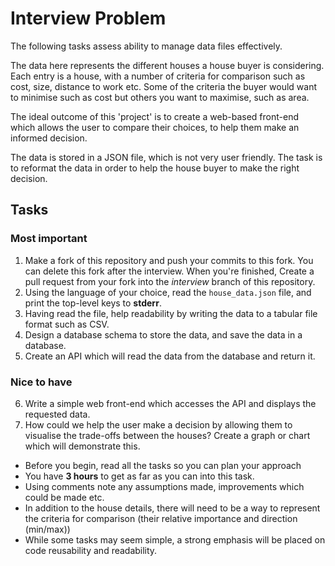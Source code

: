 # Interview Problem

 The following tasks assess ability to manage data files effectively.

 The data here represents the different houses a house buyer is considering. Each entry is a house,
 with a number of criteria for comparison such as cost, size, distance to work etc.
 Some of the criteria the buyer would want to minimise such as cost but others you want to maximise, such as area.

 The ideal outcome of this 'project' is to create a web-based front-end which allows the user to compare
 their choices, to help them make an informed decision.

 The data is stored in a JSON file, which is not very user friendly. The task is to reformat the data
 in order to help the house buyer to make the right decision.


## Tasks
### Most important
1. Make a fork of this repository and push your commits to this fork. You can delete this fork after the interview. When you're finished, Create a pull request from your fork into the *interview* branch of this repository.
2. Using the language of your choice, read the `house_data.json` file, and print the top-level keys to __stderr__.
3. Having read the file, help readability by writing the data to a tabular file format such as CSV.
4. Design a database schema to store the data, and save the data in a database.
5. Create an API which will read the data from the database and return it.
### Nice to have
6. Write a simple web front-end which accesses the API and displays the requested data.
7. How could we help the user make a decision by allowing them to visualise the trade-offs between the houses? Create a graph or chart which will demonstrate this.

- Before you begin, read all the tasks so you can plan your approach
- You have __3 hours__ to get as far as you can into this task.
- Using comments note any assumptions made, improvements which could be made etc.
- In addition to the house details, there will need to be a way to represent the criteria for comparison (their relative importance and direction (min/max))
- While some tasks may seem simple, a strong emphasis will be placed on code reusability and readability.
